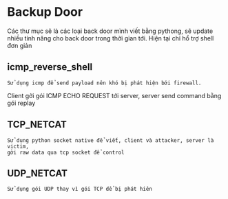 #                  Backup Door

Các thư mục sẽ là các loại back door mình viết bằng pythong, sẽ update nhiều tính năng cho back door trong thời gian tới. Hiện tại chỉ hổ trợ shell đơn giản


## icmp_reverse_shell

```
Sử dụng icmp để send payload nên khó bị phát hiện bới firewall.
```

Client gởi gói ICMP ECHO REQUEST  tới server, server send command bằng gói replay


## TCP_NETCAT

```
Sử dụng python socket native để viết, client và attacker, server là victim,
gởi raw data qua tcp socket để control
```

## UDP_NETCAT

```
Sử dụng gói UDP thay vì gói TCP dể bị phát hiên
```